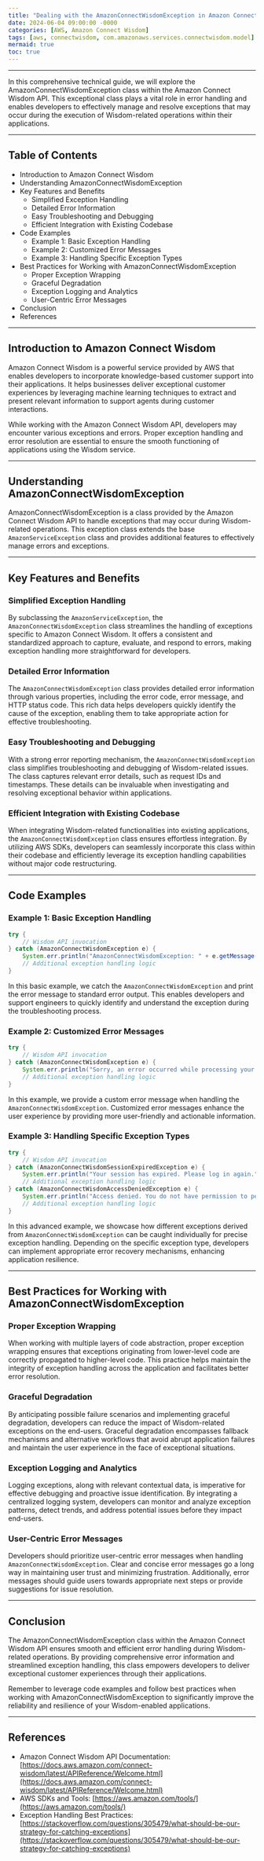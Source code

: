 ```yaml
---
title: "Dealing with the AmazonConnectWisdomException in Amazon Connect Wisdom"
date: 2024-06-04 09:00:00 -0000
categories: [AWS, Amazon Connect Wisdom]
tags: [aws, connectwisdom, com.amazonaws.services.connectwisdom.model]
mermaid: true
toc: true
---
```


---

In this comprehensive technical guide, we will explore the AmazonConnectWisdomException class within the Amazon Connect Wisdom API. This exceptional class plays a vital role in error handling and enables developers to effectively manage and resolve exceptions that may occur during the execution of Wisdom-related operations within their applications.


---

## Table of Contents

- Introduction to Amazon Connect Wisdom
- Understanding AmazonConnectWisdomException
- Key Features and Benefits
    - Simplified Exception Handling
    - Detailed Error Information
    - Easy Troubleshooting and Debugging
    - Efficient Integration with Existing Codebase
- Code Examples
    - Example 1: Basic Exception Handling
    - Example 2: Customized Error Messages
    - Example 3: Handling Specific Exception Types
- Best Practices for Working with AmazonConnectWisdomException
    - Proper Exception Wrapping
    - Graceful Degradation
    - Exception Logging and Analytics
    - User-Centric Error Messages
- Conclusion
- References

---

## Introduction to Amazon Connect Wisdom

Amazon Connect Wisdom is a powerful service provided by AWS that enables developers to incorporate knowledge-based customer support into their applications. It helps businesses deliver exceptional customer experiences by leveraging machine learning techniques to extract and present relevant information to support agents during customer interactions.

While working with the Amazon Connect Wisdom API, developers may encounter various exceptions and errors. Proper exception handling and error resolution are essential to ensure the smooth functioning of applications using the Wisdom service.

---

## Understanding AmazonConnectWisdomException

AmazonConnectWisdomException is a class provided by the Amazon Connect Wisdom API to handle exceptions that may occur during Wisdom-related operations. This exception class extends the base `AmazonServiceException` class and provides additional features to effectively manage errors and exceptions.

---

## Key Features and Benefits

### Simplified Exception Handling

By subclassing the `AmazonServiceException`, the `AmazonConnectWisdomException` class streamlines the handling of exceptions specific to Amazon Connect Wisdom. It offers a consistent and standardized approach to capture, evaluate, and respond to errors, making exception handling more straightforward for developers.

### Detailed Error Information

The `AmazonConnectWisdomException` class provides detailed error information through various properties, including the error code, error message, and HTTP status code. This rich data helps developers quickly identify the cause of the exception, enabling them to take appropriate action for effective troubleshooting.

### Easy Troubleshooting and Debugging

With a strong error reporting mechanism, the `AmazonConnectWisdomException` class simplifies troubleshooting and debugging of Wisdom-related issues. The class captures relevant error details, such as request IDs and timestamps. These details can be invaluable when investigating and resolving exceptional behavior within applications.

### Efficient Integration with Existing Codebase

When integrating Wisdom-related functionalities into existing applications, the `AmazonConnectWisdomException` class ensures effortless integration. By utilizing AWS SDKs, developers can seamlessly incorporate this class within their codebase and efficiently leverage its exception handling capabilities without major code restructuring.

---

## Code Examples

### Example 1: Basic Exception Handling

```java
try {
    // Wisdom API invocation
} catch (AmazonConnectWisdomException e) {
    System.err.println("AmazonConnectWisdomException: " + e.getMessage());
    // Additional exception handling logic
}
```

In this basic example, we catch the `AmazonConnectWisdomException` and print the error message to standard error output. This enables developers and support engineers to quickly identify and understand the exception during the troubleshooting process.

### Example 2: Customized Error Messages

```java
try {
    // Wisdom API invocation
} catch (AmazonConnectWisdomException e) {
    System.err.println("Sorry, an error occurred while processing your request. Please try again later.");
    // Additional exception handling logic
}
```

In this example, we provide a custom error message when handling the `AmazonConnectWisdomException`. Customized error messages enhance the user experience by providing more user-friendly and actionable information.

### Example 3: Handling Specific Exception Types

```java
try {
    // Wisdom API invocation
} catch (AmazonConnectWisdomSessionExpiredException e) {
    System.err.println("Your session has expired. Please log in again.");
    // Additional exception handling logic
} catch (AmazonConnectWisdomAccessDeniedException e) {
    System.err.println("Access denied. You do not have permission to perform this operation.");
    // Additional exception handling logic
}
```

In this advanced example, we showcase how different exceptions derived from `AmazonConnectWisdomException` can be caught individually for precise exception handling. Depending on the specific exception type, developers can implement appropriate error recovery mechanisms, enhancing application resilience.

---

## Best Practices for Working with AmazonConnectWisdomException

### Proper Exception Wrapping

When working with multiple layers of code abstraction, proper exception wrapping ensures that exceptions originating from lower-level code are correctly propagated to higher-level code. This practice helps maintain the integrity of exception handling across the application and facilitates better error resolution.

### Graceful Degradation

By anticipating possible failure scenarios and implementing graceful degradation, developers can reduce the impact of Wisdom-related exceptions on the end-users. Graceful degradation encompasses fallback mechanisms and alternative workflows that avoid abrupt application failures and maintain the user experience in the face of exceptional situations.

### Exception Logging and Analytics

Logging exceptions, along with relevant contextual data, is imperative for effective debugging and proactive issue identification. By integrating a centralized logging system, developers can monitor and analyze exception patterns, detect trends, and address potential issues before they impact end-users.

### User-Centric Error Messages

Developers should prioritize user-centric error messages when handling `AmazonConnectWisdomException`. Clear and concise error messages go a long way in maintaining user trust and minimizing frustration. Additionally, error messages should guide users towards appropriate next steps or provide suggestions for issue resolution.

---

## Conclusion

The AmazonConnectWisdomException class within the Amazon Connect Wisdom API ensures smooth and efficient error handling during Wisdom-related operations. By providing comprehensive error information and streamlined exception handling, this class empowers developers to deliver exceptional customer experiences through their applications.

Remember to leverage code examples and follow best practices when working with AmazonConnectWisdomException to significantly improve the reliability and resilience of your Wisdom-enabled applications.

---

## References

- Amazon Connect Wisdom API Documentation: [https://docs.aws.amazon.com/connect-wisdom/latest/APIReference/Welcome.html](https://docs.aws.amazon.com/connect-wisdom/latest/APIReference/Welcome.html)
- AWS SDKs and Tools: [https://aws.amazon.com/tools/](https://aws.amazon.com/tools/)
- Exception Handling Best Practices: [https://stackoverflow.com/questions/305479/what-should-be-our-strategy-for-catching-exceptions](https://stackoverflow.com/questions/305479/what-should-be-our-strategy-for-catching-exceptions)
